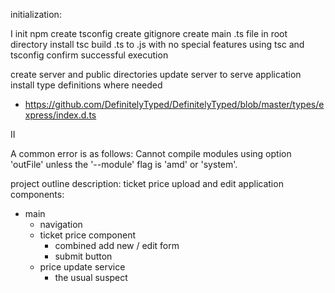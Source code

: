 initialization:

I
init npm 
create tsconfig
create gitignore
create main .ts file in root directory
install tsc
build .ts to .js with no special features using tsc and tsconfig
confirm successful execution

create server and public directories
update server to serve application
install type definitions where needed
  - https://github.com/DefinitelyTyped/DefinitelyTyped/blob/master/types/express/index.d.ts

II

A common error is as follows:
 Cannot compile modules using option 'outFile' unless the '--module' flag is 'amd' or 'system'.

project outline
description: ticket price upload and edit application
components:
- main
  - navigation
  - ticket price component
    - combined add new / edit form
    - submit button
  - price update service 
    - the usual suspect
